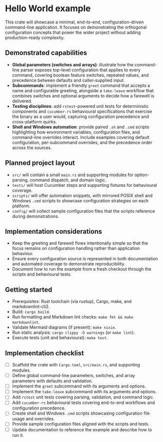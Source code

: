 # Hello World example

This crate will showcase a minimal, end-to-end, configuration-driven
command-line application. It focuses on demonstrating the orthogonal
configuration concepts that power the wider project without adding
production-ready complexity.

## Demonstrated capabilities

- **Global parameters (switches and arrays)**: illustrate how the command-line
  parser exposes top-level configuration that applies to every command,
  covering boolean feature switches, repeated values, and precedence between
  defaults and caller-supplied input.
- **Subcommands**: implement a friendly `greet` command that accepts a name and
  configurable greeting, alongside a `take-leave` workflow that combines
  switches and optional arguments to decide how a farewell is delivered.
- **Testing disciplines**: add `rstest`-powered unit tests for deterministic
  components and `cucumber-rs` behavioural specifications that exercise the
  binary as a user would, capturing configuration precedence and cross-platform
  quirks.
- **Shell and Windows automation**: provide paired `.sh` and `.cmd` scripts
  highlighting how environment variables, configuration files, and command-line
  overrides interact. Include examples covering default configuration,
  per-subcommand overrides, and the precedence order across the sources.

## Planned project layout

- `src/` will contain a small `main.rs` and supporting modules for
  option-parsing, command dispatch, and domain logic.
- `tests/` will host Cucumber steps and supporting fixtures for behavioural
  coverage.
- `scripts/` will offer automation snippets, with mirrored POSIX shell and
  Windows `.cmd` scripts to showcase configuration strategies on each platform.
- `config/` will collect sample configuration files that the scripts reference
  during demonstrations.

## Implementation considerations

- Keep the greeting and farewell flows intentionally simple so that the focus
  remains on configuration handling rather than application behaviour.
- Ensure every configuration source is represented in both documentation and
  automated coverage to demonstrate reproducibility.
- Document how to run the example from a fresh checkout through the scripts and
  behavioural tests.

## Getting started

- Prerequisites: Rust toolchain (via rustup), Cargo, make, and
  markdownlint-cli2.
- Build: `cargo build`.
- Run formatting and Markdown lint checks: `make fmt && make markdownlint`.
- Validate Mermaid diagrams (if present): `make nixie`.
- Run static analysis: `cargo clippy -D warnings` (or `make lint`).
- Execute tests (unit and behavioural): `make test`.

## Implementation checklist

- [ ] Scaffold the crate with `Cargo.toml`, `src/main.rs`, and supporting
      modules.
- [ ] Define global command-line parameters, switches, and array parameters
      with defaults and validation.
- [ ] Implement the `greet` subcommand with its arguments and options.
- [ ] Implement the `take-leave` subcommand with its arguments and options.
- [ ] Add `rstest` unit tests covering parsing, validation, and command logic.
- [ ] Add `cucumber-rs` behavioural tests covering end-to-end workflows and
      configuration precedence.
- [ ] Create shell and Windows `.cmd` scripts showcasing configuration file
      usage and overrides.
- [ ] Provide sample configuration files aligned with the scripts and tests.
- [ ] Update documentation to reference the example and describe how to run it.
